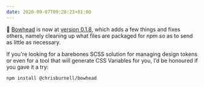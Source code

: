 ```yaml
---
date: 2020-09-07T09:28:23+01:00
---
```


🚚 [Bowhead](https://chrisburnell.com/bowhead/) is now at [version 0.1.8](https://github.com/chrisburnell/bowhead/releases/tag/0.1.8), which adds a few things and fixes others, namely cleaning up what files are packaged for *npm* so as to send as little as necessary.

If you're looking for a barebones SCSS solution for managing design tokens or even for a tool that will generate CSS Variables for you, I’d be honoured if you gave it a try:

```bash
npm install @chrisburnell/bowhead
```
